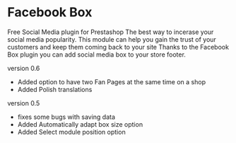 # Facebook Box
 Free Social Media plugin for Prestashop
 The best way to incerase your social media popularity. This module can help you gain the trust of your customers and keep them coming back to your site
 Thanks to the Facebook Box plugin you can add social media box to your store footer.

version 0.6
 - Added option to have two Fan Pages at the same time on a shop
 - Added Polish translations

 version 0.5
 - fixes some bugs with saving data
 - Added Automatically adapt box size option
 - Added Select module position option
 